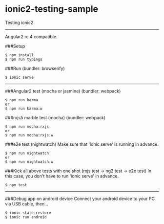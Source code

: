 # ionic2-testing-sample
Testing ionic2

---

Angular2 rc.4 compatible.

###Setup
```
$ npm install
$ npm run typings
```

###Run (bundler: browserify)
```
$ ionic serve
```

---

###Angular2 test (mocha or jasmine) (bundler: webpack)
```
$ npm run karma
or
$ npm run karma:w
```

###rxjs5 marble test (mocha) (bundler: webpack)
```
$ npm run mocha:rxjs
or
$ npm run mocha:rxjs:w
```

###e2e test (nightwatch)
Make sure that 'ionic serve' is running in advance.
```
$ npm run nightwatch
or
$ npm run nightwatch:w
```

###Kick all above tests with one shot (rxjs test -> ng2 test -> e2e test)
In this case, you don't have to run 'ionic serve' in advance.
```
$ npm test
```

---

###Debug app on android device
Connect your android device to your PC via USB cable, then...
```
$ ionic state restore
$ ionic run android
``` 